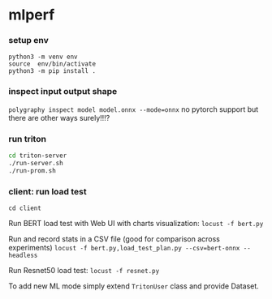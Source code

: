 # mlperf

### setup env
```
python3 -m venv env
source  env/bin/activate
python3 -m pip install .
```

### inspect input output shape
`polygraphy inspect model model.onnx --mode=onnx`
no pytorch support but there are other ways surely!!!?


### run triton 
```bash
cd triton-server
./run-server.sh
./run-prom.sh
```

### client: run load test 

`cd client`

Run BERT load test with Web UI with charts visualization:
`locust -f bert.py `

Run and record stats in a CSV file (good for comparison across experiments)
`locust -f bert.py,load_test_plan.py --csv=bert-onnx --headless`

Run Resnet50 load test:
`locust -f resnet.py`

To add new ML mode simply extend `TritonUser` class and provide Dataset.
